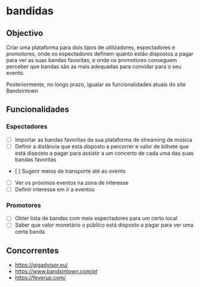 # bandidas

## Objectivo
Criar uma plataforma para dois tipos de utilizadores, espectadores e promotores, onde os espectadores definem quanto estão dispostos a pagar para ver as suas bandas favoritas, e onde os promotores conseguem perceber que bandas são as mais adequadas para convidar para o seu evento.

Posteriormente, no longo prazo, igualar as funcionalidades atuais do site Bandsintown

## Funcionalidades

### Espectadores
 - [ ] Importar as bandas favoritas da sua plataforma de streaming de música
 - [ ] Definir a distância que está disposto a percorrer e valor de bilhete que está disposto a pagar para assistir a um concerto de cada uma das suas bandas favoritas
 - [ ] Sugerir meios de transporte até ao evento
 - [ ] Ver os próximos eventos na zona de interesse
 - [ ] Definir interesse em ir a eventos

### Promotores
 - [ ] Obter lista de bandas com mais espectadores para um certo local
 - [ ] Saber que valor monetário o público está disposto a pagar para ver uma certa banda
 
 ## Concorrentes
 - https://gigadvisor.eu/
 - https://www.bandsintown.com/pt
 - https://feverup.com/
